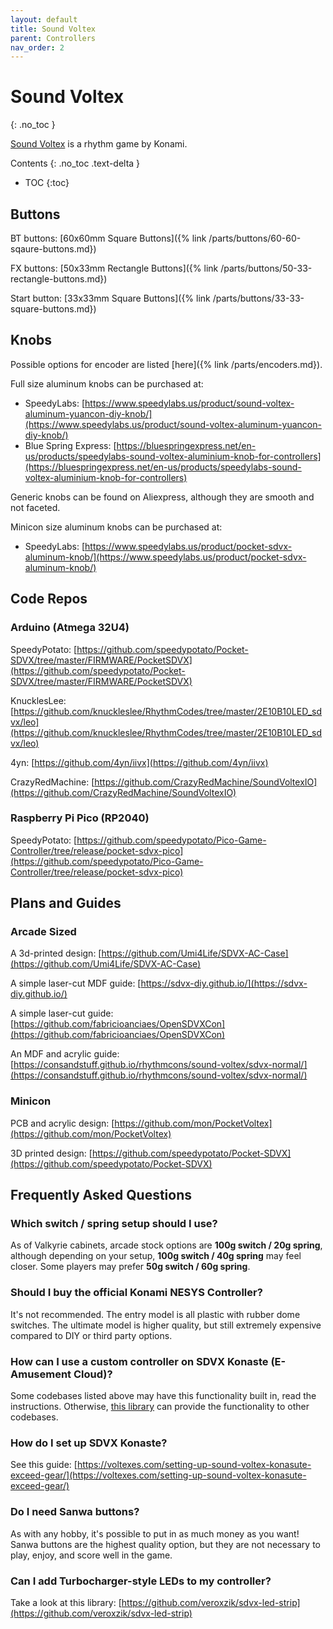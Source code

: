 ```yaml
---
layout: default
title: Sound Voltex
parent: Controllers
nav_order: 2
---
```


# Sound Voltex
{: .no_toc }

[Sound Voltex](https://remywiki.com/SOUND_VOLTEX_Information) is a rhythm game by Konami.

Contents
{: .no_toc .text-delta }

- TOC
{:toc}

## Buttons

BT buttons: [60x60mm Square Buttons]({% link /parts/buttons/60-60-sqaure-buttons.md})

FX buttons: [50x33mm Rectangle Buttons]({% link /parts/buttons/50-33-rectangle-buttons.md})

Start button: [33x33mm Square Buttons]({% link /parts/buttons/33-33-square-buttons.md})

## Knobs

Possible options for encoder are listed [here]({% link /parts/encoders.md}).

Full size aluminum knobs can be purchased at:
* SpeedyLabs: [https://www.speedylabs.us/product/sound-voltex-aluminum-yuancon-diy-knob/](https://www.speedylabs.us/product/sound-voltex-aluminum-yuancon-diy-knob/)
* Blue Spring Express: [https://bluespringexpress.net/en-us/products/speedylabs-sound-voltex-aluminium-knob-for-controllers](https://bluespringexpress.net/en-us/products/speedylabs-sound-voltex-aluminium-knob-for-controllers)

Generic knobs can be found on Aliexpress, although they are smooth and not faceted.

Minicon size aluminum knobs can be purchased at:
* SpeedyLabs: [https://www.speedylabs.us/product/pocket-sdvx-aluminum-knob/](https://www.speedylabs.us/product/pocket-sdvx-aluminum-knob/)

## Code Repos

### Arduino (Atmega 32U4)

SpeedyPotato: [https://github.com/speedypotato/Pocket-SDVX/tree/master/FIRMWARE/PocketSDVX](https://github.com/speedypotato/Pocket-SDVX/tree/master/FIRMWARE/PocketSDVX)

KnucklesLee: [https://github.com/knuckleslee/RhythmCodes/tree/master/2E10B10LED_sdvx/leo](https://github.com/knuckleslee/RhythmCodes/tree/master/2E10B10LED_sdvx/leo)

4yn: [https://github.com/4yn/iivx](https://github.com/4yn/iivx)

CrazyRedMachine: [https://github.com/CrazyRedMachine/SoundVoltexIO](https://github.com/CrazyRedMachine/SoundVoltexIO)

### Raspberry Pi Pico (RP2040)

SpeedyPotato: [https://github.com/speedypotato/Pico-Game-Controller/tree/release/pocket-sdvx-pico](https://github.com/speedypotato/Pico-Game-Controller/tree/release/pocket-sdvx-pico)

## Plans and Guides

### Arcade Sized

A 3d-printed design: [https://github.com/Umi4Life/SDVX-AC-Case](https://github.com/Umi4Life/SDVX-AC-Case)

A simple laser-cut MDF guide: [https://sdvx-diy.github.io/](https://sdvx-diy.github.io/)

A simple laser-cut guide: [https://github.com/fabricioanciaes/OpenSDVXCon](https://github.com/fabricioanciaes/OpenSDVXCon)

An MDF and acrylic guide: [https://consandstuff.github.io/rhythmcons/sound-voltex/sdvx-normal/](https://consandstuff.github.io/rhythmcons/sound-voltex/sdvx-normal/)

### Minicon

PCB and acrylic design: [https://github.com/mon/PocketVoltex](https://github.com/mon/PocketVoltex)

3D printed design: [https://github.com/speedypotato/Pocket-SDVX](https://github.com/speedypotato/Pocket-SDVX)

## Frequently Asked Questions

### Which switch / spring setup should I use?

As of Valkyrie cabinets, arcade stock options are **100g switch / 20g spring**, although depending on your setup, **100g switch / 40g spring** may feel closer. Some players may prefer **50g switch / 60g spring**.

### Should I buy the official Konami NESYS Controller?

It's not recommended. The entry model is all plastic with rubber dome switches. The ultimate model is higher quality, but still extremely expensive compared to DIY or third party options.

### How can I use a custom controller on SDVX Konaste (E-Amusement Cloud)?

Some codebases listed above may have this functionality built in, read the instructions. Otherwise, [this library](https://github.com/veroxzik/arduino-konami-spoof) can provide the functionality to other codebases.

### How do I set up SDVX Konaste?

See this guide: [https://voltexes.com/setting-up-sound-voltex-konasute-exceed-gear/](https://voltexes.com/setting-up-sound-voltex-konasute-exceed-gear/)

### Do I need Sanwa buttons?

As with any hobby, it's possible to put in as much money as you want! Sanwa buttons are the highest quality option, but they are not necessary to play, enjoy, and score well in the game. 

### Can I add Turbocharger-style LEDs to my controller?

Take a look at this library: [https://github.com/veroxzik/sdvx-led-strip](https://github.com/veroxzik/sdvx-led-strip)